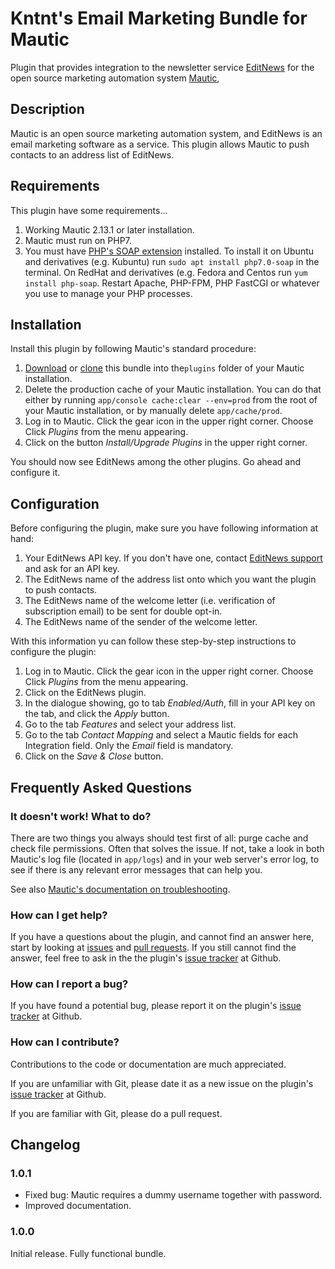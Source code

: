 # Kntnt's Email Marketing Bundle for Mautic

Plugin that provides integration to the newsletter service [EditNews](https://www.multinet.com/en/editnews/) for the open source marketing automation system [Mautic](https://www.mautic.org/), 

## Description

Mautic is an open source marketing automation system, and EditNews is an email marketing software as a service. This plugin allows Mautic to push contacts to an address list of EditNews.

## Requirements

This plugin have some requirements…

1. Working Mautic 2.13.1 or later installation.
2. Mautic must run on PHP7.
3. You must have [PHP's SOAP extension](http://php.net/manual/en/book.soap.php) installed. To install it on Ubuntu and derivatives (e.g. Kubuntu) run `sudo apt install php7.0-soap` in the terminal. On RedHat and derivatives (e.g. Fedora and Centos run `yum install php-soap`. Restart Apache, PHP-FPM, PHP FastCGI or whatever you use to manage your PHP processes.

## Installation

Install this plugin by following Mautic's standard procedure:

1. [Download](https://github.com/TBarregren/KntntEmailMarketingBundle/archive/master.zip) or [clone](https://github.com/TBarregren/KntntEmailMarketingBundle.git) this bundle into the`plugins` folder of your Mautic installation.
2. Delete the production cache of your Mautic installation. You can do that either by running `app/console cache:clear --env=prod` from the root of your Mautic installation, or by manually delete `app/cache/prod`.
3. Log in to Mautic. Click the gear icon in the upper right corner. Choose Click *Plugins* from the menu appearing.
4. Click on the button *Install/Upgrade Plugins* in the upper right corner.

You should now see EditNews among the other plugins. Go ahead and configure it.

## Configuration

Before configuring the plugin, make sure you have following information at hand:

1. Your EditNews API key. If you don't have one,  contact [EditNews support](https://support.editnews.com/support/tickets/new) and ask for an API key.
2. The EditNews name of the address list onto which you want the plugin to push contacts.
3. The EditNews name of the welcome letter (i.e. verification of subscription email) to be sent for double opt-in.
4. The EditNews name of the sender of the welcome letter.

With this information yu can follow these step-by-step instructions to configure the plugin:

1. Log in to Mautic. Click the gear icon in the upper right corner. Choose Click *Plugins* from the menu appearing.
2. Click on the EditNews plugin.
3. In the dialogue showing, go to tab *Enabled/Auth*, fill in your API key on the  tab, and click the *Apply* button.
4. Go to the tab *Features* and select your address list.
5. Go to the tab *Contact Mapping* and select a Mautic fields for each Integration field. Only the *Email* field is mandatory.
6. Click on the *Save & Close* button.

## Frequently Asked Questions

### It doesn't work! What to do?

There are two things you always should test first of all: purge cache and check file permissions. Often that solves the issue. If not, take a look in both Mautic's log file (located in `app/logs`) and in your web server's error log, to see if there is any relevant error messages that can help you.

See also [Mautic's documentation on troubleshooting](https://www.mautic.org/docs/en/tips/troubleshooting.html).

### How can I get help?

If you have a questions about the plugin, and cannot find an answer here, start by looking at [issues](https://github.com/Kntnt/KntntEmailMarketingBundle/issues) and [pull requests](https://github.com/Kntnt/KntntEmailMarketingBundle/pulls). If you still cannot find the answer, feel free to ask in the the plugin's [issue tracker](https://github.com/Kntnt/KntntEmailMarketingBundle/issues) at Github.

### How can I report a bug?

If you have found a potential bug, please report it on the plugin's [issue tracker](https://github.com/Kntnt/KntntEmailMarketingBundle/issues) at Github.

### How can I contribute?

Contributions to the code or documentation are much appreciated.

If you are unfamiliar with Git, please date it as a new issue on the plugin's [issue tracker](https://github.com/Kntnt/KntntEmailMarketingBundle/issues) at Github.

If you are familiar with Git, please do a pull request.

## Changelog

### 1.0.1

* Fixed bug: Mautic requires a dummy username together with password.
* Improved documentation.

### 1.0.0

Initial release. Fully functional bundle.
